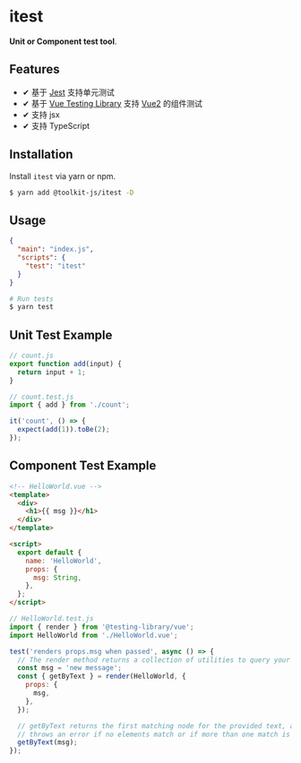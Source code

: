 # itest

**Unit or Component test tool**.

## Features

- ✔︎ 基于 [Jest](https://jestjs.io/) 支持单元测试
- ✔︎ 基于 [Vue Testing Library](https://testing-library.com/docs/vue-testing-library/intro/) 支持 [Vue2](https://cn.vuejs.org/) 的组件测试
- ✔︎ 支持 jsx
- ✔︎ 支持 TypeScript

## Installation

Install `itest` via yarn or npm.

```bash
$ yarn add @toolkit-js/itest -D
```

## Usage

```json
{
  "main": "index.js",
  "scripts": {
    "test": "itest"
  }
}
```

```bash
# Run tests
$ yarn test
```

## Unit Test Example

```js
// count.js
export function add(input) {
  return input + 1;
}
```

```js
// count.test.js
import { add } from './count';

it('count', () => {
  expect(add(1)).toBe(2);
});
```

## Component Test Example

```html
<!-- HelloWorld.vue -->
<template>
  <div>
    <h1>{{ msg }}</h1>
  </div>
</template>

<script>
  export default {
    name: 'HelloWorld',
    props: {
      msg: String,
    },
  };
</script>
```

```js
// HelloWorld.test.js
import { render } from '@testing-library/vue';
import HelloWorld from './HelloWorld.vue';

test('renders props.msg when passed', async () => {
  // The render method returns a collection of utilities to query your component.
  const msg = 'new message';
  const { getByText } = render(HelloWorld, {
    props: {
      msg,
    },
  });

  // getByText returns the first matching node for the provided text, and
  // throws an error if no elements match or if more than one match is found.
  getByText(msg);
});
```
